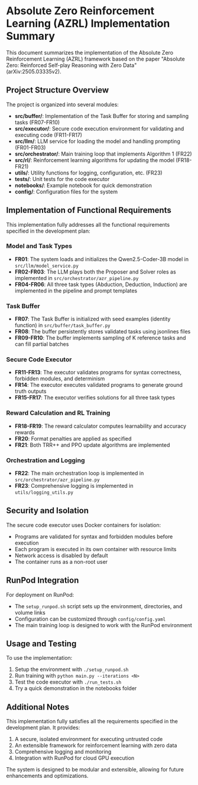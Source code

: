 # Absolute Zero Reinforcement Learning (AZRL) Implementation Summary

This document summarizes the implementation of the Absolute Zero Reinforcement Learning (AZRL) framework based on the paper "Absolute Zero: Reinforced Self-play Reasoning with Zero Data" (arXiv:2505.03335v2).

## Project Structure Overview

The project is organized into several modules:

- **src/buffer/**: Implementation of the Task Buffer for storing and sampling tasks (FR07-FR10)
- **src/executor/**: Secure code execution environment for validating and executing code (FR11-FR17)
- **src/llm/**: LLM service for loading the model and handling prompting (FR01-FR03)
- **src/orchestrator/**: Main training loop that implements Algorithm 1 (FR22)
- **src/rl/**: Reinforcement learning algorithms for updating the model (FR18-FR21)
- **utils/**: Utility functions for logging, configuration, etc. (FR23)
- **tests/**: Unit tests for the code executor
- **notebooks/**: Example notebook for quick demonstration
- **config/**: Configuration files for the system

## Implementation of Functional Requirements

This implementation fully addresses all the functional requirements specified in the development plan:

### Model and Task Types

- **FR01**: The system loads and initializes the Qwen2.5-Coder-3B model in `src/llm/model_service.py`
- **FR02-FR03**: The LLM plays both the Proposer and Solver roles as implemented in `src/orchestrator/azr_pipeline.py`
- **FR04-FR06**: All three task types (Abduction, Deduction, Induction) are implemented in the pipeline and prompt templates

### Task Buffer

- **FR07**: The Task Buffer is initialized with seed examples (identity function) in `src/buffer/task_buffer.py`
- **FR08**: The buffer persistently stores validated tasks using jsonlines files
- **FR09-FR10**: The buffer implements sampling of K reference tasks and can fill partial batches

### Secure Code Executor

- **FR11-FR13**: The executor validates programs for syntax correctness, forbidden modules, and determinism
- **FR14**: The executor executes validated programs to generate ground truth outputs
- **FR15-FR17**: The executor verifies solutions for all three task types

### Reward Calculation and RL Training

- **FR18-FR19**: The reward calculator computes learnability and accuracy rewards
- **FR20**: Format penalties are applied as specified
- **FR21**: Both TRR++ and PPO update algorithms are implemented

### Orchestration and Logging

- **FR22**: The main orchestration loop is implemented in `src/orchestrator/azr_pipeline.py`
- **FR23**: Comprehensive logging is implemented in `utils/logging_utils.py`

## Security and Isolation

The secure code executor uses Docker containers for isolation:

- Programs are validated for syntax and forbidden modules before execution
- Each program is executed in its own container with resource limits
- Network access is disabled by default
- The container runs as a non-root user

## RunPod Integration

For deployment on RunPod:

- The `setup_runpod.sh` script sets up the environment, directories, and volume links
- Configuration can be customized through `config/config.yaml`
- The main training loop is designed to work with the RunPod environment

## Usage and Testing

To use the implementation:

1. Setup the environment with `./setup_runpod.sh`
2. Run training with `python main.py --iterations <N>`
3. Test the code executor with `./run_tests.sh`
4. Try a quick demonstration in the notebooks folder

## Additional Notes

This implementation fully satisfies all the requirements specified in the development plan. It provides:

1. A secure, isolated environment for executing untrusted code
2. An extensible framework for reinforcement learning with zero data
3. Comprehensive logging and monitoring
4. Integration with RunPod for cloud GPU execution

The system is designed to be modular and extensible, allowing for future enhancements and optimizations. 